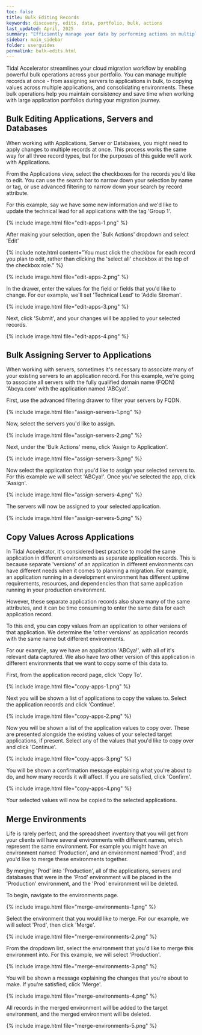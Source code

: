 ```yaml
---
toc: false
title: Bulk Editing Records
keywords: discovery, edits, data, portfolio, bulk, actions
last_updated: April, 2025
summary: "Efficiently manage your data by performing actions on multiple records simultaneously"
sidebar: main_sidebar
folder: userguides
permalink: bulk-edits.html
---
```


Tidal Accelerator streamlines your cloud migration workflow by enabling powerful bulk operations across your portfolio. You can manage multiple records at once - from assigning servers to applications in bulk, to copying values across multiple applications, and consolidating environments. These bulk operations help you maintain consistency and save time when working with large application portfolios during your migration journey.

## Bulk Editing Applications, Servers and Databases

When working with Applications, Server or Databases, you might need to apply changes to multiple records at once. This process works the same way for all three record types, but for the purposes of this guide we'll work with Applications.

From the Applications view, select the checkboxes for the records you'd like to edit. You can use the search bar to narrow down your selection by name or tag, or use advanced filtering to narrow down your search by record attribute.

For this example, say we have some new information and we'd like to update the technical lead for all applications with the tag 'Group 1'. 

{% include image.html file="edit-apps-1.png" %}
<br>

After making your selection, open the 'Bulk Actions' dropdown and select 'Edit'

{% include note.html content="You must click the checkbox for each record you plan to edit, rather than clicking the 'select all' checkbox at the top of the checkbox role." %}
<br>

{% include image.html file="edit-apps-2.png" %}
<br>

In the drawer, enter the values for the field or fields that you'd like to change. For our example, we'll set 'Technical Lead' to 'Addie Stroman'.

{% include image.html file="edit-apps-3.png" %}
<br>

Next, click 'Submit', and your changes will be applied to your selected records.

{% include image.html file="edit-apps-4.png" %}

## Bulk Assigning Server to Applications

When working with servers, sometimes it's necessary to associate many of your existing servers to an application record. For this example, we're going to associate all servers with the fully qualified domain name (FQDN) 'Abcya.com' with the application named 'ABCya!'.

First, use the advanced filtering drawer to filter your servers by FQDN.

{% include image.html file="assign-servers-1.png" %}
<br>

Now, select the servers you'd like to assign.

{% include image.html file="assign-servers-2.png" %}
<br>

Next, under the 'Bulk Actions' menu, click 'Assign to Application'.

{% include image.html file="assign-servers-3.png" %}
<br>

Now select the application that you'd like to assign your selected servers to. For this example we will select 'ABCya!'. Once you've selected the app, click 'Assign'. 

{% include image.html file="assign-servers-4.png" %}
<br>

The servers will now be assigned to your selected application.

{% include image.html file="assign-servers-5.png" %}
<br>

## Copy Values Across Applications

In Tidal Accelerator, it's considered best practice to model the same application in different environments as separate application records. This is because separate 'versions' of an application in different environments can have different needs when it comes to planning a migration. For example, an application running in a development environment has different uptime requirements, resources, and dependencies than that same application running in your production environment.

However, these separate application records also share many of the same attributes, and it can be time consuming to enter the same data for each application record.

To this end, you can copy values from an application to other versions of that application. We determine the 'other versions' as application records with the same name but different environments.

For our example, say we have an application 'ABCya!', with all of it's relevant data captured. We also have two other version of this application in different environments that we want to copy some of this data to.

First, from the application record page, click 'Copy To'.

{% include image.html file="copy-apps-1.png" %}
<br>

Next you will be shown a list of applications to copy the values to. Select the application records and click 'Continue'.

{% include image.html file="copy-apps-2.png" %}
<br>

Now you will be shown a list of the application values to copy over. These are presented alongside the existing values of your selected target applications, if present. Select any of the values that you'd like to copy over and click 'Continue'.

{% include image.html file="copy-apps-3.png" %}
<br>

You will be shown a confirmation message explaining what you're about to do, and how many records it will affect. If you are satisfied, click 'Confirm'.

{% include image.html file="copy-apps-4.png" %}
<br>

Your selected values will now be copied to the selected applications.

## Merge Environments

Life is rarely perfect, and the spreadsheet inventory that you will get from your clients will have several environments with different names, which represent the same environment. For example you might have an environment named 'Production', and an environment named 'Prod', and you'd like to merge these environments together.

By merging 'Prod' into 'Production', all of the applications, servers and databases that were in the 'Prod' environment will be placed in the 'Production' environment, and the 'Prod' environment will be deleted.

To begin, navigate to the environments page.

{% include image.html file="merge-environments-1.png" %}
<br>

Select the environment that you would like to merge. For our example, we will select 'Prod', then click 'Merge'.

{% include image.html file="merge-environments-2.png" %}
<br>

From the dropdown list, select the environment that you'd like to merge this environment into. For this example, we will select 'Production'.

{% include image.html file="merge-environments-3.png" %}
<br>

You will be shown a message explaining the changes that you're about to make. If you're satisfied, click 'Merge'.

{% include image.html file="merge-environments-4.png" %}
<br>

All records in the merged environment will be added to the target environment, and the merged environment will be deleted.

{% include image.html file="merge-environments-5.png" %}

